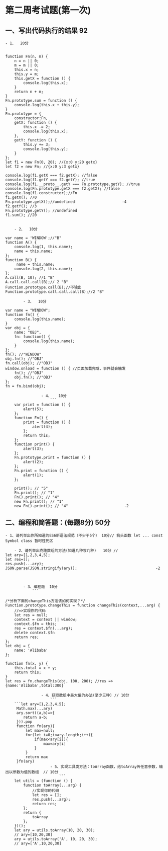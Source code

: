  # 第二周考试题(第一次)  
## 一、写出代码执行的结果                                                                                  92
    - 1、  20分
    
        
    function Fn(n, m) {
        n = n || 0;
        m = m || 0;
        this.x = n;
        this.y = m;
        this.getX = function () {
            console.log(this.x);
        }
        return n + m;
    }
    Fn.prototype.sum = function () {
        console.log(this.x + this.y);
    }
    Fn.prototype = {
        constructor:Fn,
        getX: function () {
            this.x -= 2;
            console.log(this.x);
        },
        getY: function () {
            this.y += 3;
            console.log(this.y);
        }
    };
    let f1 = new Fn(0, 20); //{x:0 y:20 getx}
    let f2 = new Fn; //{x:0 y:3 getx}

    console.log(f1.getX === f2.getX); //false
    console.log(f1.getY === f2.getY); //true
    console.log(f1.__proto__.getY === Fn.prototype.getY); //true
    console.log(Fn.prototype.getX === f2.getX); //false
    console.log(f1.constructor);//Fn
    f1.getX(); //0
    Fn.prototype.getX();//undefined                     -4
    f2.getY(); //3
    Fn.prototype.getY(); //undefined
    f1.sum(); //20


        - 2、  10分 
           
    var name = 'WINDOW';//"B"
    function A() {
        console.log(1, this.name);
        name = this.name;
    };
    function B() {
         name = this.name;
        console.log(2, this.name);
    };
    A.call(B, 10); //1 "B"
    A.call.call.call(B);// 2 "B"
    Function.prototype.call(B);//不输出
    Function.prototype.call.call.call(B);//2 "B"
 
            - 3、  10分 
              
    var name = "WINDOW";
    function fn() {
        console.log(this.name);
    }
    var obj = {
        name: "OBJ",
        fn: function() {
            console.log(this.name);
        }
    };
    fn(); //"WINDOW"
    obj.fn(); //"OBJ"
    fn.call(obj); //"OBJ"
    window.onload = function () { //页面加载完成，事件就会触发
        fn(); //"OBJ"
        obj.fn(); //"OBJ"            
    };
    fn = fn.bind(obj);
```
                - 4、   10分                        
                    ```
    var print = function () { 
        alert(5);
    };
    function Fn() {
        print = function () {
            alert(4);
        };
        return this;
    };
    function print() {
        alert(3);
    };
    Fn.prototype.print = function () {
        alert(2);
    };
    Fn.print = function () {
        alert(1);
    };

    print(); // "5"
    Fn.print(); // "1"
    Fn().print(); // "4"
    new Fn.print(); // "1"
    new Fn().print(); // "4"                         -2
```

## 二、编程和简答题：(每题8分)  50分
    - 1、请列举出你所知道的ES6新语法规范（不少于5个） 10分// 箭头函数 let ... const Symbol class 暂时性死区 

        - 2、请列举出克隆数组的方法(知道几种写几种)   10分 // 
    let ary=[1,2,3,4,5];
    let res=[];
    res.push(...ary);
    JSON.parse(JSON.stringify(ary));                                   -2



            - 3、编程题  10分
                ```

    /*分析下面的changeThis方法该如何实现？*/
    Function.prototype.changeThis = function changeThis(context,...arg) { 
        //=>实现你的代码 
        let res = null;
        context = context || window;
        context.$fn = this;
        res = context.$fn(...arg);
        delete context.$fn
        return res;
    }; 
    let obj = {
        name: 'Alibaba'
    };

    function fn(x, y) {
        this.total = x + y;
        return this;
    }
    let res = fn.changeThis(obj, 100, 200); //res => {name:'Alibaba',total:300} 
```
                - 4、获取数组中最大值的办法(至少三种) // 10分
                    ```
    ```let ary=[1,2,3,4,5];
     Math.max(...ary)
     ary.sort((a,b)=>{
        return a-b;
     })).pop
     function fn(ary){
         let max=null;
         for(let i=0;i<ary.length;i++){
             if(max<ary[i]){
                 max=ary[i]
             }
         }
         return max
     }fn(ary)
                    - 5、实现工具类方法：toArray函数，给toArray传任意参数，输出以参数为值的数组  // 10分
                        ```
    let utils = (function () {
        function toArray(...arg) { 
            //实现你的代码  
            let res = [];
            res.push(...arg);
            return res;
        };
        return {
            toArray
        };
    })();
    let ary = utils.toArray(10, 20, 30);
    // ary=[10,20,30] 
    ary = utils.toArray('A', 10, 20, 30);
    // ary=['A',10,20,30] 
```

